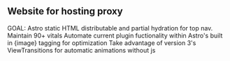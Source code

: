 ## Website for hosting proxy

GOAL: Astro static HTML distributable and partial hydration for top nav.
      Maintain 90+ vitals
      Automate current plugin fuctionality within Astro's built in {image} tagging for optimization
      Take advantage of version 3's ViewTransitions for automatic animations without js
